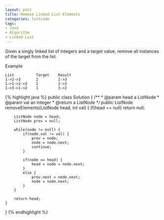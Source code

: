 ```yaml
---
layout: post
title: Remove Linked List Elements
categories: lintcode
tags:
- Java
- Algorithm
- Linked List
---
```


Given a singly linked list of integers and a target value, remove all instances of the target from the list.

Example

```
List          Target    Result
1->2->3       2         1->3
1->1->2->3    1         2->3
1->3->1->2    1         3->2
```

{% highlight java %}
public class Solution {
    /**
     * @param head a ListNode
     * @param val an integer
     * @return a ListNode
     */
    public ListNode removeElements(ListNode head, int val) {
        if(head == null)
            return null;
        
        ListNode node = head;
        ListNode prev = null;
        
        while(node != null) {
            if(node.val != val) {
                prev = node;
                node = node.next;
                continue;
            }
            
            if(node == head) {
                head = node = node.next;
            }
            else {
                prev.next = node.next;
                node = node.next;
            }
        }
        
        return head;
    }
}
{% endhighlight %}